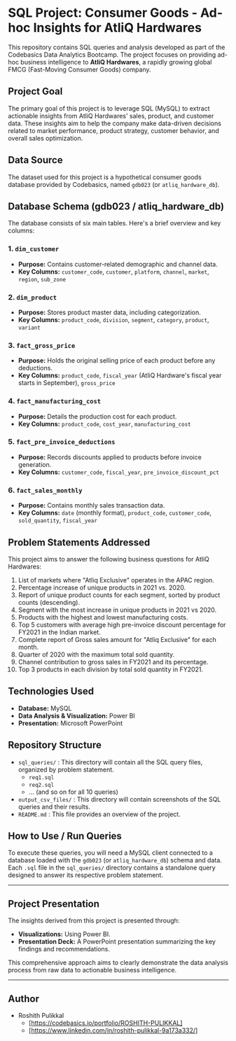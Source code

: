 # SQL Project: Consumer Goods - Ad-hoc Insights for AtliQ Hardwares

This repository contains SQL queries and analysis developed as part of the Codebasics Data Analytics Bootcamp. The project focuses on providing ad-hoc business intelligence to **AtliQ Hardwares**, a rapidly growing global FMCG (Fast-Moving Consumer Goods) company.

## Project Goal
The primary goal of this project is to leverage SQL (MySQL) to extract actionable insights from AtliQ Hardwares' sales, product, and customer data. These insights aim to help the company make data-driven decisions related to market performance, product strategy, customer behavior, and overall sales optimization.

## Data Source
The dataset used for this project is a hypothetical consumer goods database provided by Codebasics, named `gdb023` (or `atliq_hardware_db`).

## Database Schema (gdb023 / atliq_hardware_db)

The database consists of six main tables. Here's a brief overview and key columns:

### 1. `dim_customer`
* **Purpose:** Contains customer-related demographic and channel data.
* **Key Columns:** `customer_code`, `customer`, `platform`, `channel`, `market`, `region`, `sub_zone`

### 2. `dim_product`
* **Purpose:** Stores product master data, including categorization.
* **Key Columns:** `product_code`, `division`, `segment`, `category`, `product`, `variant`

### 3. `fact_gross_price`
* **Purpose:** Holds the original selling price of each product before any deductions.
* **Key Columns:** `product_code`, `fiscal_year` (AtliQ Hardware's fiscal year starts in September), `gross_price`

### 4. `fact_manufacturing_cost`
* **Purpose:** Details the production cost for each product.
* **Key Columns:** `product_code`, `cost_year`, `manufacturing_cost`

### 5. `fact_pre_invoice_deductions`
* **Purpose:** Records discounts applied to products before invoice generation.
* **Key Columns:** `customer_code`, `fiscal_year`, `pre_invoice_discount_pct`

### 6. `fact_sales_monthly`
* **Purpose:** Contains monthly sales transaction data.
* **Key Columns:** `date` (monthly format), `product_code`, `customer_code`, `sold_quantity`, `fiscal_year`

## Problem Statements Addressed
This project aims to answer the following business questions for AtliQ Hardwares:

1.  List of markets where "Atliq Exclusive" operates in the APAC region.
2.  Percentage increase of unique products in 2021 vs. 2020.
3.  Report of unique product counts for each segment, sorted by product counts (descending).
4.  Segment with the most increase in unique products in 2021 vs 2020.
5.  Products with the highest and lowest manufacturing costs.
6.  Top 5 customers with average high pre-invoice discount percentage for FY2021 in the Indian market.
7.  Complete report of Gross sales amount for "Atliq Exclusive" for each month.
8.  Quarter of 2020 with the maximum total sold quantity.
9.  Channel contribution to gross sales in FY2021 and its percentage.
10. Top 3 products in each division by total sold quantity in FY2021.

## Technologies Used
* **Database:** MySQL
* **Data Analysis & Visualization:** Power BI
* **Presentation:** Microsoft PowerPoint

## Repository Structure
* `sql_queries/` : This directory will contain all the SQL query files, organized by problem statement.
    * `req1.sql`
    * `req2.sql`
    * ... (and so on for all 10 queries)
* `output_csv_files/` : This directory will contain screenshots of the SQL queries and their results.
* `README.md` : This file provides an overview of the project.

## How to Use / Run Queries
To execute these queries, you will need a MySQL client connected to a database loaded with the `gdb023` (or `atliq_hardware_db`) schema and data. Each `.sql` file in the `sql_queries/` directory contains a standalone query designed to answer its respective problem statement.

---

## Project Presentation
The insights derived from this project is presented through:
* **Visualizations:** Using Power BI.
* **Presentation Deck:** A PowerPoint presentation summarizing the key findings and recommendations.


This comprehensive approach aims to clearly demonstrate the data analysis process from raw data to actionable business intelligence.

---

## Author
* Roshith Pulikkal
    * [https://codebasics.io/portfolio/ROSHITH-PULIKKAL]
    * [https://www.linkedin.com/in/roshith-pulikkal-9a173a332/]
